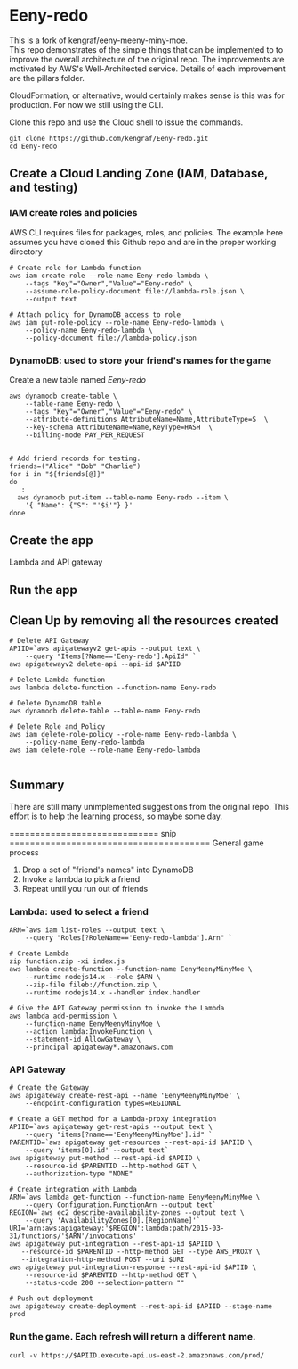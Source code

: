 # Eeny-redo

This is a fork of kengraf/eeny-meeny-miny-moe.  
This repo demonstrates of the simple things that can be implemented to to improve the overall architecture of the original repo.
The improvements are motivated by AWS's Well-Architected service.  Details of each improvement are the pillars folder.

CloudFormation, or alternative, would certainly makes sense is this was for production.  For now we still using the CLI.

Clone this repo and use the Cloud shell to issue the commands.
```
git clone https://github.com/kengraf/Eeny-redo.git
cd Eeny-redo
```

## Create a Cloud Landing Zone (IAM, Database, and testing)

### IAM create roles and policies
AWS CLI requires files for packages, roles, and policies.  The example here assumes you have cloned this Github repo and are in the proper working directory

```
# Create role for Lambda function
aws iam create-role --role-name Eeny-redo-lambda \
    --tags "Key"="Owner","Value"="Eeny-redo" \
    --assume-role-policy-document file://lambda-role.json \
    --output text
  
# Attach policy for DynamoDB access to role
aws iam put-role-policy --role-name Eeny-redo-lambda \
    --policy-name Eeny-redo-lambda \
    --policy-document file://lambda-policy.json  

```

### DynamoDB: used to store your friend\'s names for the game 
Create a new table named *Eeny-redo*
```
aws dynamodb create-table \
    --table-name Eeny-redo \
    --tags "Key"="Owner","Value"="Eeny-redo" \
    --attribute-definitions AttributeName=Name,AttributeType=S  \
    --key-schema AttributeName=Name,KeyType=HASH  \
    --billing-mode PAY_PER_REQUEST  
      
```
   
```
# Add friend records for testing.  
friends=("Alice" "Bob" "Charlie")
for i in "${friends[@]}"
do
   : 
  aws dynamodb put-item --table-name Eeny-redo --item \
    '{ "Name": {"S": "'$i'"} }' 
done

```


## Create the app
Lambda and API gateway

## Run the app

## Clean Up by removing all the resources created
```
# Delete API Gateway
APIID=`aws apigatewayv2 get-apis --output text \
    --query "Items[?Name=='Eeny-redo'].ApiId" `
aws apigatewayv2 delete-api --api-id $APIID

# Delete Lambda function
aws lambda delete-function --function-name Eeny-redo

# Delete DynamoDB table
aws dynamodb delete-table --table-name Eeny-redo

# Delete Role and Policy
aws iam delete-role-policy --role-name Eeny-redo-lambda \
    --policy-name Eeny-redo-lambda
aws iam delete-role --role-name Eeny-redo-lambda
  
```

## Summary
There are still many unimplemented suggestions from the original repo.  This effort is to help the learning process, so maybe some day.


============================= snip =======================================
General game process
1) Drop a set of "friend's names" into DynamoDB
2) Invoke a lambda to pick a friend
3) Repeat until you run out of friends


### Lambda: used to select a friend
```
ARN=`aws iam list-roles --output text \
    --query "Roles[?RoleName=='Eeny-redo-lambda'].Arn" `

# Create Lambda
zip function.zip -xi index.js
aws lambda create-function --function-name EenyMeenyMinyMoe \
    --runtime nodejs14.x --role $ARN \
    --zip-file fileb://function.zip \
    --runtime nodejs14.x --handler index.handler
```
```
# Give the API Gateway permission to invoke the Lambda
aws lambda add-permission \
    --function-name EenyMeenyMinyMoe \
    --action lambda:InvokeFunction \
    --statement-id AllowGateway \
    --principal apigateway*.amazonaws.com
```

### API Gateway
```
# Create the Gateway
aws apigateway create-rest-api --name 'EenyMeenyMinyMoe' \
    --endpoint-configuration types=REGIONAL
```

```
# Create a GET method for a Lambda-proxy integration
APIID=`aws apigateway get-rest-apis --output text \
    --query "items[?name=='EenyMeenyMinyMoe'].id" `
PARENTID=`aws apigateway get-resources --rest-api-id $APIID \
    --query 'items[0].id' --output text`
aws apigateway put-method --rest-api-id $APIID \
    --resource-id $PARENTID --http-method GET \
    --authorization-type "NONE"
            
# Create integration with Lambda
ARN=`aws lambda get-function --function-name EenyMeenyMinyMoe \
    --query Configuration.FunctionArn --output text`
REGION=`aws ec2 describe-availability-zones --output text \
    --query 'AvailabilityZones[0].[RegionName]'`
URI='arn:aws:apigateway:'$REGION':lambda:path/2015-03-31/functions/'$ARN'/invocations'
aws apigateway put-integration --rest-api-id $APIID \
   --resource-id $PARENTID --http-method GET --type AWS_PROXY \
   --integration-http-method POST --uri $URI
aws apigateway put-integration-response --rest-api-id $APIID \
    --resource-id $PARENTID --http-method GET \
    --status-code 200 --selection-pattern "" 

# Push out deployment
aws apigateway create-deployment --rest-api-id $APIID --stage-name prod
```

### Run the game.  Each refresh will return a different name.
```
curl -v https://$APIID.execute-api.us-east-2.amazonaws.com/prod/
```

